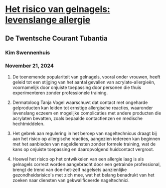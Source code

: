 # [Het risico van gelnagels: levenslange allergie](https://advance.lexis.com/api/document?collection=news&id=urn:contentItem:7XM0-R3X0-Y9M6-H3H6-00000-00&context=1519360)
## De Twentsche Courant Tubantia
### Kim Swennenhuis
### November 21, 2024

1. De toenemende populariteit van gelnagels, vooral onder vrouwen, heeft geleid tot een stijging van het aantal gevallen van acrylate-allergieën, voornamelijk door onjuiste toepassing door personen die thuis experimenteren zonder professionele training.

2. Dermatoloog Tanja Vogel waarschuwt dat contact met ongeharde gelproducten kan leiden tot ernstige allergische reacties, waaronder levenslang eczeem en mogelijke complicaties met andere producten die acrylaten bevatten, zoals bepaalde contactlenzen en medische hechtmiddelen.

3. Het gebrek aan regulering in het beroep van nageltechnicus draagt bij aan het risico op allergische reacties, aangezien iedereen kan beginnen met het aanbieden van nageldiensten zonder formele training, wat de kans op onjuiste toepassing en daaropvolgend huidcontact vergroot.

4. Hoewel het risico op het ontwikkelen van een allergie laag is als gelnagels correct worden aangebracht door een getrainde professional, brengt de trend van doe-het-zelf nagelsets aanzienlijke gezondheidsrisico's met zich mee, wat het belang benadrukt van het zoeken naar diensten van gekwalificeerde nageltechnici.
